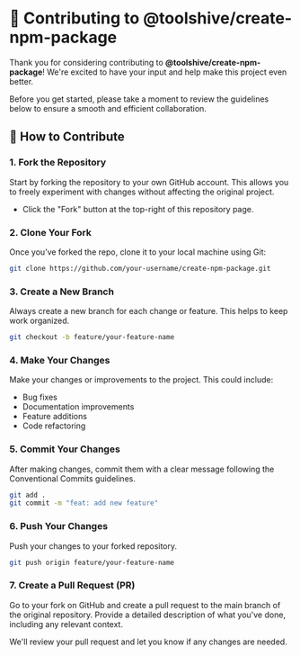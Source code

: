 # 🤝 Contributing to @toolshive/create-npm-package

Thank you for considering contributing to **@toolshive/create-npm-package**! We're excited to have your input and help make this project even better.

Before you get started, please take a moment to review the guidelines below to ensure a smooth and efficient collaboration.

## 📝 How to Contribute

### 1. **Fork the Repository**
Start by forking the repository to your own GitHub account. This allows you to freely experiment with changes without affecting the original project.

- Click the "Fork" button at the top-right of this repository page.

### 2. **Clone Your Fork**
Once you’ve forked the repo, clone it to your local machine using Git:

```bash
git clone https://github.com/your-username/create-npm-package.git
```

### 3. Create a New Branch
Always create a new branch for each change or feature. This helps to keep work organized.

```bash
git checkout -b feature/your-feature-name
```

### 4. Make Your Changes
Make your changes or improvements to the project. This could include:

- Bug fixes
- Documentation improvements
- Feature additions
- Code refactoring

### 5. Commit Your Changes
After making changes, commit them with a clear message following the Conventional Commits guidelines.

```bash
git add .
git commit -m "feat: add new feature"
```

### 6. Push Your Changes
Push your changes to your forked repository.

```bash
git push origin feature/your-feature-name
```

### 7. Create a Pull Request (PR)
Go to your fork on GitHub and create a pull request to the main branch of the original repository. Provide a detailed description of what you've done, including any relevant context.

We'll review your pull request and let you know if any changes are needed.
